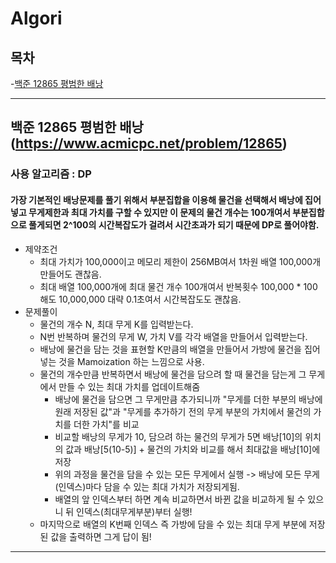 # Algori

## 목차
-[백준 12865 평범한 배낭](#백준-12865-평범한-배낭)

---

## 백준 12865 평범한 배낭(https://www.acmicpc.net/problem/12865)
### 사용 알고리즘 : DP
#### 가장 기본적인 배낭문제를 풀기 위해서 부분집합을 이용해 물건을 선택해서 배낭에 집어넣고 무게제한과 최대 가치를 구할 수 있지만 이 문제의 물건 개수는 100개여서 부분집합으로 풀게되면 2^100의 시간복잡도가 걸려서 시간초과가 되기 때문에 DP로 풀어야함.
- 제약조건
  - 최대 가치가 100,000이고 메모리 제한이 256MB여서 1차원 배열 100,000개 만들어도 괜찮음.
  - 최대 배열 100,000개에 최대 물건 개수 100개여서 반복횟수 100,000 * 100 해도 10,000,000 대략 0.1초여서 시간복잡도도 괜찮음.
- 문제풀이
  - 물건의 개수 N, 최대 무게 K를 입력받는다.
  - N번 반복하며 물건의 무게 W, 가치 V를 각각 배열을 만들어서 입력받는다.
  - 배낭에 물건을 담는 것을 표현할 K만큼의 배열을 만들어서 가방에 물건을 집어넣는 것을 Mamoization 하는 느낌으로 사용.
  - 물건의 개수만큼 반복하면서 배낭에 물건을 담으려 할 때 물건을 담는게 그 무게에서 만들 수 있는 최대 가치를 업데이트해줌
    - 배낭에 물건을 담으면 그 무게만큼 추가되니까 "무게를 더한 부분의 배낭에 원래 저장된 값"과 "무게를 추가하기 전의 무게 부분의 가치에서 물건의 가치를 더한 가치"를 비교
    - 비교할 배낭의 무게가 10, 담으려 하는 물건의 무게가 5면 배낭[10]의 위치의 값과 배낭[5(10-5)] + 물건의 가치와 비교를 해서 최대값을 배낭[10]에 저장
    - 위의 과정을 물건을 담을 수 있는 모든 무게에서 실행 -> 배낭에 모든 무게(인덱스)마다 담을 수 있는 최대 가치가 저장되게됨.
    - 배열의 앞 인덱스부터 하면 계속 비교하면서 바뀐 값을 비교하게 될 수 있으니 뒤 인덱스(최대무게부분)부터 실행!
  - 마지막으로 배열의 K번째 인덱스 즉 가방에 담을 수 있는 최대 무게 부분에 저장된 값을 출력하면 그게 답이 됨!

---
